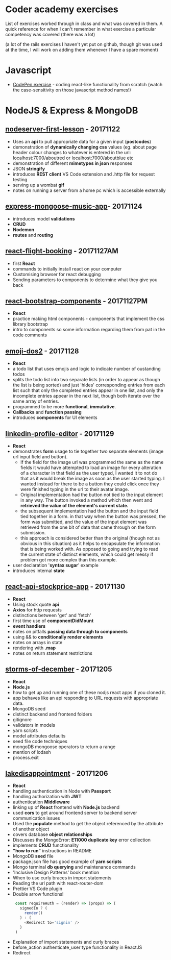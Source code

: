 # Coder academy exercises
List of exercises worked through in class and what was covered in them. A quick reference for when I can't remember in what exercise a particular competency was covered (there was a lot)

(a lot of the rails exercises I haven't yet put on github, though git was used at the time, I will work on adding them whenever I have a spare moment)


# Javascript
* [CodePen exercise](https://codepen.io/webdevalex/pen/GOPNqB) - coding react-like functionality from scratch (watch the case-sensitivity on those javascript method names!)

# NodeJS & Express & MongoDB
## [nodeserver-first-lesson](https://github.com/developingAlex/nodeserver-first_lesson) - 20171122
* Uses an **api** to pull appropriate data for a given input (**postcodes**) 
* demonstration of **dynamically changing css** values (eg. about page header colour changes to whatever is entered in the url:
        localhost:7000/aboutred or localhost:7000/aboutblue etc       
* demonstration of different **mimetypes in json** responses
* JSON **stringify**
* introduces **REST client** VS Code extension and .http file for request testing
* serving up a wombat **gif**
* notes on running a server from a home pc which is accessible externally

## [express-mongoose-music-app](https://github.com/developingAlex/express-mongoose-music-app)- 20171124
* introduces model **validations**
* **CRUD**
* **Nodemon**
* **routes** and **routing**

## [react-flight-booking](https://github.com/developingAlex/react-flight-booking) - 20171127AM
* first **React**
* commands to initially install react on your computer
* Customising browser for react debugging 
* Sending parameters to components to determine what they give you back

## [react-bootstrap-components](https://github.com/developingAlex/react-bootstrap-components) - 20171127PM
* **React**
* practice making html components - components that implement the css library bootstrap
* intro to components so some information regarding them from pat in the code comments

## [emoji-dos2](https://github.com/developingAlex/emoji-dos2) - 20171128
* **React**
* a todo list that uses emojis and logic to indicate number of oustanding todos
* splits the todo list into two separate lists (in order to appear as though the list is being sorted) and just 'hides' corresponding entries from each list such that only the completed entries appear in one list, and only the incomplete entries appear in the next list, though both iterate over the same array of entries.
* programmed to be more **functional**, **immutative**.
* **Callbacks** and **function passing**
* introduces **components** for UI elements

## [linkedin-profile-editor](https://github.com/developingAlex/linkedin-profile-editor) - 20171129
* **React**
* demonstrates **form** usage to tie together two separate elements (image url input field and button).
    * If the field for the image url was programmed the same as the name fields it would have attempted to load an image for every alteration of a character in that field as the user typed, I wanted it to not do that as it would break the image as soon as the user started typing. I wanted instead for there to be a button they could click once they were finished typing in the url to their avatar image.
    * Original implementation had the button not tied to the input element in any way. The button invoked a method which then went and **retrieved the value of the element's current state.**
    * the subsequent implementation had the button and the input field tied together in a form. in that way when the button was pressed, the form was submitted, and the value of the input element was retrieved from the one bit of data that came through on the form submission. 
    * this approach is considered better than the original (though not as obvious in this situation) as it helps to encapsulate the information that is being worked with. As opposed to going and trying to read the current state of distinct elements, which could get messy if problem got more complex than this example.
* user declaration '**syntax sugar**' example
* introduces internal **state**

## [react-api-stockprice-app](https://github.com/developingAlex/react-api-stockprice-app) - 20171130
* **React**
* Using stock quote **api**
* **Axios** for http requests
* distinctions between 'get' and 'fetch'
* first time use of **componentDidMount**
* **event handlers**
* notes on pitfalls **passing data through to components**
* using && to **conditionally render elements**
* notes on arrays in state
* rendering with **.map**
* notes on return statement restrictions

## [storms-of-december](https://github.com/developingAlex/storms-of-december/tree/alex-master) - 20171205
* **React**
* **Node.js**
* how to get up and running one of these nodjs react apps if you cloned it.
* app behaves like an api responding to URL requests with appropriate data.
* MongoDB seed
* distinct backend and frontend folders
* gitignore
* validators in models
* yarn scripts
* model attributes defaults
* seed file code techniques
* mongoDB mongoose operators to return a range
* mention of lodash
* process.exit

## [lakedisappointment](https://github.com/developingAlex/lakedisappointment) - 20171206
* **React**
* handling authentication in Node with **Passport** 
* handling authorization with **JWT**
* authentication **Middleware**
* linking up of **React** frontend with **Node.js** backend
* used **cors** to get around frontend server to backend server communication issues
* Used the **populate** method to get the object referenced by the attribute of another object
* covers database **object relationships**
* Discusses the MongoError: **E11000 duplicate key** error collection
* implements **CRUD** functionality
* **"how to run"** instructions in README
* MongoDB **seed** file
* package.json file has good example of **yarn scripts**
* Mongo terminal **db querying** and maintenance commands
* 'Inclusive Design Patterns' book mention
* When to use curly braces in import statements
* Reading the url path with react-router-dom
* Prettier VS Code plugin
* Double arrow functions! 
    ```javascript
     const requireAuth = (render) => (props) => (
       signedIn ? (
         render()
       ) : (
         <Redirect to='signin' />
       )   
     )
    ```
* Explanation of import statements and curly braces
* before\_action authenticate\_user type functionality in ReactJS
* Redirect
